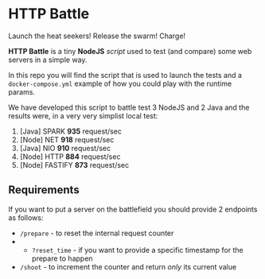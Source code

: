 # HTTP Battle

Launch the heat seekers! Release the swarm! Charge!

**HTTP Battle** is a tiny **NodeJS** _script_ used to test (and compare) some web servers in a simple way.

In this repo you will find the script that is used to launch the tests and a `docker-compose.yml` example of how you could play with the runtime params.

We have developed this script to battle test 3 NodeJS and 2 Java and the results were, in a very very simplist local test:

1. [Java] SPARK **935** request/sec
2. [Node] NET **918** request/sec
3. [Java] NIO **910** request/sec
4. [Node] HTTP **884** request/sec
5. [Node] FASTIFY **873** request/sec


## Requirements

If you want to put a server on the battlefield you should provide 2 endpoints as follows:

* `/prepare` - to reset the internal request counter
* * `?reset_time` - if you want to provide a specific timestamp for the prepare to happen
* `/shoot` - to increment the counter and return *only* its current value